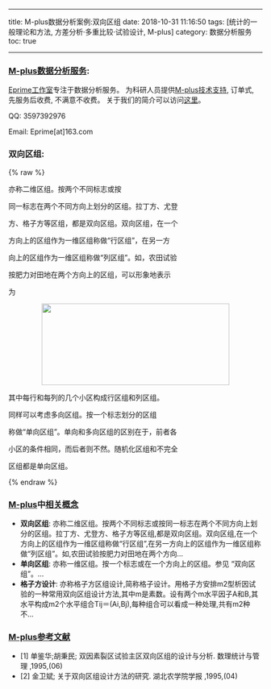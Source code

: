
---
title: M-plus数据分析案例:双向区组
date: 2018-10-31 11:16:50
tags: [统计的一般理论和方法, 方差分析·多重比较·试验设计, M-plus]
category: 数据分析服务
toc: true

---



<span></span>
<!-- more -->

### [M-plus](/tags/M-plus/)[数据分析服务](/categories/数据分析服务/):
[Eprime工作室](http://Eprime.cn/)专注于数据分析服务。
为科研人员提供[M-plus技术支持](http://Eprime.cn/2018/08/18/Eprime工作室M-plus代做服务详情/), 订单式, 先服务后收费, 不满意不收费。
关于我们的简介可以访问[这里](http://Eprime.cn/2018/08/17/关于Eprime工作室/)。

QQ: 3597392976

Email: Eprime[at]163.com



### 双向区组:

{% raw %}
<div class="p1">亦称二维区组。按两个不同标志或按

同一标志在两个不同方向上划分的区组。拉丁方、尤登

方、格子方等区组，都是双向区组。双向区组，在一个

方向上的区组作为一维区组称做“行区组”，在另一方

向上的区组作为一维区组称做“列区组”。如，农田试验

按肥力对田地在两个方向上的区组，可以形象地表示

为<p align="center"><span class="imgdiv" style="text-align:center;"><img onclick="zoomPic(this);" align="absmiddle" width="372" height="162" src="/CRFDPIC/R200806043/R200806043.0220.1%5B0565ae307152%5D.png"></span></p>

其中每行和每列的几个小区构成行区组和列区组。

<p>同样可以考虑多向区组。按一个标志划分的区组

称做“单向区组”。单向和多向区组的区别在于，前者各

小区的条件相同，而后者则不然。随机化区组和不完全

区组都是单向区组。</p></div>
{% endraw %}



### [M-plus](/tags/M-plus/)中[相关概念](/categories/数据分析服务)

- **双向区组**: 亦称二维区组。按两个不同标志或按同一标志在两个不同方向上划分的区组。拉丁方、尤登方、格子方等区组,都是双向区组。双向区组,在一个方向上的区组作为一维区组称做“行区组”,在另一方向上的区组作为一维区组称做“列区组”。如,农田试验按肥力对田地在两个方向...
- **单向区组**: 亦称一维区组。按一个标志或在一个方向上的区组。参见 “双向区组”。...
- **格子方设计**: 亦称格子方区组设计,简称格子设计。用格子方安排m2型析因试验的一种常用双向区组设计方法,其中m是素数。设有两个m水平因子A和B,其水平构成m2个水平组合Tij＝(Ai,Bj),每种组合可以看成一种处理,共有m2种不...


### [M-plus](/tags/M-plus/)[参考文献](/categories/数据分析服务/)

- [1]  单鉴华;胡秉民; 双因素裂区试验主区双向区组的设计与分析. 数理统计与管理 ,1995,(06)
- [2]  金卫斌; 关于双向区组设计方法的研究. 湖北农学院学报 ,1995,(04)




